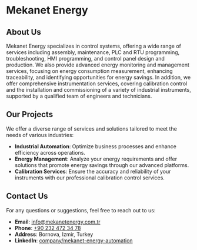 # Mekanet Energy

## About Us

Mekanet Energy specializes in control systems, offering a wide range of services including assembly, maintenance, PLC and RTU programming, troubleshooting, HMI programming, and control panel design and production. We also provide advanced energy monitoring and management services, focusing on energy consumption measurement, enhancing traceability, and identifying opportunities for energy savings.
In addition, we offer comprehensive instrumentation services, covering calibration control and the installation and commissioning of a variety of industrial instruments, supported by a qualified team of engineers and technicians.

## Our Projects

We offer a diverse range of services and solutions tailored to meet the needs of various industries:

- **Industrial Automation**: Optimize business processes and enhance efficiency across operations.
- **Energy Management**: Analyze your energy requirements and offer solutions that promote energy savings through our advanced platforms.
- **Calibration Services**: Ensure the accuracy and reliability of your instruments with our professional calibration control services.

## Contact Us

For any questions or suggestions, feel free to reach out to us:

- **Email**: [info@mekanetenergy.com.tr](mailto:info@mekanetenergy.com.tr)
- **Phone**: [+90 232 472 34 78](tel:+902324723478)
- **Address**: Bornova, Izmir, Turkey
- **LinkedIn**: [company/mekanet-energy-automation](https://www.linkedin.com/company/mekanet-energy-automation/)
